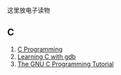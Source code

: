 这里放电子读物

## C

1. [C Programming](https://en.wikibooks.org/wiki/C_Programming)
2. [Learning C with gdb](https://www.recurse.com/blog/5-learning-c-with-gdb)
3. [The GNU C Programming Tutorial](https://www.crasseux.com/books/ctut.pdf)